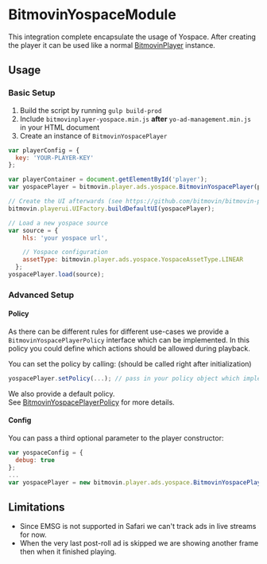 # BitmovinYospaceModule

This integration complete encapsulate the usage of Yospace. After creating the player it can be used like a normal [BitmovinPlayer](https://bitmovin.com/docs/player) instance.

## Usage

### Basic Setup
1. Build the script by running `gulp build-prod`
2. Include `bitmovinplayer-yospace.min.js` **after** `yo-ad-management.min.js` in your HTML document
3. Create an instance of `BitmovinYospacePlayer`
```js
var playerConfig = {
  key: 'YOUR-PLAYER-KEY'
};

var playerContainer = document.getElementById('player');
var yospacePlayer = bitmovin.player.ads.yospace.BitmovinYospacePlayer(playerContainer, playerConfig);

// Create the UI afterwards (see https://github.com/bitmovin/bitmovin-player-ui for details)
bitmovin.playerui.UIFactory.buildDefaultUI(yospacePlayer);

// Load a new yospace source
var source = {
    hls: 'your yospace url',

    // Yospace configuration
    assetType: bitmovin.player.ads.yospace.YospaceAssetType.LINEAR
  };
yospacePlayer.load(source);
```

### Advanced Setup

#### Policy

As there can be different rules for different use-cases we provide a `BitmovinYospacePlayerPolicy` interface which can be implemented.
In this policy you could define which actions should be allowed during playback.

You can set the policy by calling: (should be called right after initialization)

```js
yospacePlayer.setPolicy(...); // pass in your policy object which implements BitmovinYospacePlayerPolicy
```

We also provide a default policy.  
See [BitmovinYospacePlayerPolicy](./src/ts/BitmovinYospacePlayerPolicy.ts) for more details.

#### Config
You can pass a third optional parameter to the player constructor:
```js
var yospaceConfig = {
  debug: true
};
...
var yospacePlayer = new bitmovin.player.ads.yospace.BitmovinYospacePlayer(playerContainer, conf, yospaceConfig);

```

## Limitations

- Since EMSG is not supported in Safari we can't track ads in live streams for now.
- When the very last post-roll ad is skipped we are showing another frame then when it finished playing. 